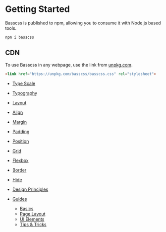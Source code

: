 

# Getting Started

Basscss is published to npm, allowing you to consume it with Node.js based tools.

```sh
npm i basscss
```

## CDN

To use Basscss in any webpage, use the link from
[unpkg.com](https://unpkg.com/basscss/basscss.css).

```html
<link href="https://unpkg.com/basscss/basscss.css" rel="stylesheet">
```

- [Type Scale](type-scale.md)
- [Typography](typography.md)
- [Layout](layout.md)
- [Align](align.md)
- [Margin](margin.md)
- [Padding](padding.md)
- [Position](position.md)
- [Grid](grid.md)
- [Flexbox](flexbox.md)
- [Border](border.md)
- [Hide](hide.md)

- [Design Principles](DesignPrinciples.md)
- [Guides](guides)
  - [Basics](guides/Basics.md)
  - [Page Layout](guides/PageLayout.md)
  - [UI Elements](guides/UIElements.md)
  - [Tips & Tricks](guides/TipsAndTricks.md)
